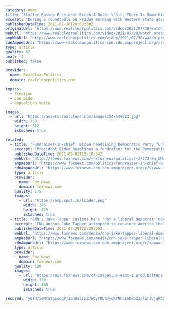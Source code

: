 ```yaml
---
category: news
title: "Staffer Passes President Biden A Note: \"Sir, There Is Something On Your Chin\""
excerpt: "During a roundtable on Friday morning with Western state governors about wildfires, President Biden provided a moment of comic relief. A closeup photo shows the text of the note:: President @JoeBiden holds a card handed to him by an aide that reads “Sir,"
publishedDateTime: 2021-07-30T20:03:00Z
originalUrl: "https://www.realclearpolitics.com/video/2021/07/30/watch_president_biden_gets_passed_a_note_sir_there_is_something_on_your_chin.html"
webUrl: "https://www.realclearpolitics.com/video/2021/07/30/watch_president_biden_gets_passed_a_note_sir_there_is_something_on_your_chin.html"
ampWebUrl: "http://www.realclearpolitics.com/video/2021/07/30/watch_president_biden_gets_passed_a_note_sir_there_is_something_on_your_chin.amp.html"
cdnAmpWebUrl: "https://www-realclearpolitics-com.cdn.ampproject.org/c/www.realclearpolitics.com/video/2021/07/30/watch_president_biden_gets_passed_a_note_sir_there_is_something_on_your_chin.amp.html"
type: article
quality: 82
heat: -1
published: false

provider:
  name: RealClearPolitics
  domain: realclearpolitics.com

topics:
  - Election
  - Joe Biden
  - Republican Voice

images:
  - url: "https://assets.realclear.com/images/54/549523.jpg"
    width: 750
    height: 562
    isCached: true

related:
  - title: "Fundraiser-in-chief: Biden headlining Democratic Party fundraiser"
    excerpt: "President Biden headlines a fundraiser for the Democratic National Committee on Monday evening, in an effort to build up resources ahead of next year’s midterm elections, when the Democrats will be defending the razor thin majorities in both the House and Senate."
    publishedDateTime: 2021-08-02T15:10:34Z
    webUrl: "http://feeds.foxnews.com/~r/foxnews/politics/~3/273rEu_bMWg/fundraiser-in-chief-biden-headlining-democratic-party-fundraiser"
    ampWebUrl: "https://www.foxnews.com/politics/fundraiser-in-chief-biden-headlining-democratic-party-fundraiser.amp"
    cdnAmpWebUrl: "https://www-foxnews-com.cdn.ampproject.org/c/s/www.foxnews.com/politics/fundraiser-in-chief-biden-headlining-democratic-party-fundraiser.amp"
    type: article
    provider:
      name: Fox News
      domain: foxnews.com
    quality: 175
    images:
      - url: "https://amp.spot.im/loader.png"
        width: 375
        height: 815
        isCached: true
  - title: "CNN's Jake Tapper insists he's 'not a liberal Democrat' nor 'advocating that Joe Biden be reelected'"
    excerpt: "CNN anchor Jake Tapper attempted to convince America that he's \"not a liberal Democrat\" nor is he actively aiding President Biden's reelection."
    publishedDateTime: 2021-07-29T22:29:00Z
    webUrl: "https://www.foxnews.com/media/cnn-jake-tapper-liberal-democrat"
    ampWebUrl: "https://www.foxnews.com/media/cnn-jake-tapper-liberal-democrat.amp"
    cdnAmpWebUrl: "https://www-foxnews-com.cdn.ampproject.org/c/s/www.foxnews.com/media/cnn-jake-tapper-liberal-democrat.amp"
    type: article
    provider:
      name: Fox News
      domain: foxnews.com
    quality: 120
    images:
      - url: "https://a57.foxnews.com/cf-images.us-east-1.prod.boltdns.net/v1/static/694940094001/8632519d-691a-4c0c-a96a-c13b34674fc1/203cd381-deb5-4d20-a354-4c02dd3d3fd7/1280x720/match/720/405/image.jpg?ve=1&tl=1"
        width: 720
        height: 405
        isCached: true

secured: "yGfd/5eMta8gswogPjIon0a5iqZ7WQyVDU8/yqKTNhaIGDBoZ3sfprJUjqRJpdBFG5rxSY7W6k4dRxmxfSlV6KiPyW3Vd/DFbL9uaH2ZtnWsrOQ46LpBFEiqyZ5W9wG/XEW65Js7dC54hLLoLgwq52Zpia+bkHPdE3eqhx4nft9rzeUwQjLD+ar+TJxYgWIKIYiP7Vp+rxRzmmccAjyFhpCqT6ZGA0gxoTRIR1vfmeSPSJQlqLUEYyCBxgGpGXM4mgRyEe9ev0mppueKXzdNLni6OvfLW+jK1VCXEKvZ1Zn6dRKGldTp88fLmzgqMvwNNehr4Yl+oDmlu6v0QPTYIcy1PzPewBP1ys0nxDASHKw=;TAVmNRjmhHFMCLnqPbKtyw=="
---
```



